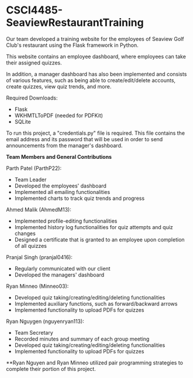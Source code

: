 # CSCI4485-SeaviewRestaurantTraining
Our team developed a training website for the employees of Seaview Golf Club's restaurant using the Flask framework in Python. 

This website contains an employee dashboard, where employees can take their assigned quizzes.

In addition, a manager dashboard has also been implemented and consists of various features, such as being able to create/edit/delete accounts, create quizzes, view quiz trends, and more.


Required Downloads:
- Flask
- WKHMTLToPDF (needed for PDFKit)
- SQLite

To run this project, a "credentials.py" file is required. This file contains the email address and its password that will be used in order to send announcements from the manager's dashboard.

**Team Members and General Contributions**

Parth Patel (ParthP22):
- Team Leader
- Developed the employees' dashboard
- Implemented all emailing functionalities
- Implemented charts to track quiz trends and progress

Ahmed Malik (AhmedM13):
- Implemented profile-editing functionalities
- Implemented history log functionalities for quiz attempts and quiz changes
- Designed a certificate that is granted to an employee upon completion of all quizzes

Pranjal Singh (pranjal0416):
- Regularly communicated with our client
- Developed the managers' dashboard

Ryan Minneo (Minneo03):
- Developed quiz taking/creating/editing/deleting functionalities
- Implemented auxiliary functions, such as forward/backward arrows
- Implemented functionality to upload PDFs for quizzes

Ryan Nguygen (nguyenryan113):
- Team Secretary
- Recorded minutes and summary of each group meeting
- Developed quiz taking/creating/editing/deleting functionalities
- Implemented functionality to upload PDFs for quizzes

**Ryan Nguyen and Ryan Minneo utilized pair programming strategies to complete their portion of this project.




